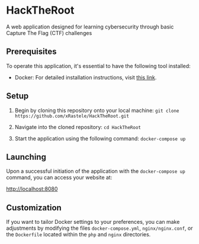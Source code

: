 # HackTheRoot
A web application designed for learning cybersecurity through basic Capture The Flag (CTF) challenges

## Prerequisites

To operate this application, it's essential to have the following tool installed:

- Docker: For detailed installation instructions, visit [this link](https://docs.docker.com/get-docker/).

## Setup

1. Begin by cloning this repository onto your local machine: `git clone https://github.com/xRastele/HackTheRoot.git`

2. Navigate into the cloned repository: `cd HackTheRoot`

3. Start the application using the following command: `docker-compose up`

## Launching

Upon a successful initiation of the application with the `docker-compose up` command, you can access your website at:

[http://localhost:8080](http://localhost:8080)

## Customization

If you want to tailor Docker settings to your preferences, you can make adjustments by modifying the files `docker-compose.yml`, `nginx/nginx.conf`, or the `Dockerfile` located within the `php` and `nginx` directories.
